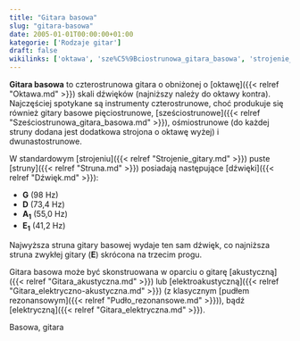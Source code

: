 ```yaml
---
title: "Gitara basowa"
slug: "gitara-basowa"
date: 2005-01-01T00:00:00+01:00
kategorie: ['Rodzaje gitar']
draft: false
wikilinks: ['oktawa', 'sze%C5%9Bciostrunowa_gitara_basowa', 'strojenie_gitary', 'struny', 'd%C5%BAwi%C4%99k', 'gitara_akustyczna', 'gitara_elektryczno-akustyczna', 'pud%C5%82o_rezonansowe', 'gitara_elektryczna']
---
```

**Gitara basowa** to czterostrunowa gitara o obniżonej o
[oktawę]({{< relref "Oktawa.md" >}}) skali dźwięków (najniższy należy do oktawy
kontra). Najczęściej spotykane są instrumenty czterostrunowe, choć
produkuje się również gitary basowe pięciostrunowe,
[sześciostrunowe]({{< relref "Sześciostrunowa_gitara_basowa.md" >}}),
ośmiostrunowe (do każdej struny dodana jest dodatkowa strojona o oktawę
wyżej) i dwunastostrunowe.

W standardowym [strojeniu]({{< relref "Strojenie_gitary.md" >}}) puste
[struny]({{< relref "Struna.md" >}}) posiadają następujące
[dźwięki]({{< relref "Dźwięk.md" >}}):

  - **G** (98 Hz)
  - **D** (73,4 Hz)
  - **A<sub>1</sub>** (55,0 Hz)
  - **E<sub>1</sub>** (41,2 Hz)

Najwyższa struna gitary basowej wydaje ten sam dźwięk, co najniższa
struna zwykłej gitary (**E**) skrócona na trzecim progu.

Gitara basowa może być skonstruowana w oparciu o gitarę
[akustyczną]({{< relref "Gitara_akustyczna.md" >}}) lub
[elektroakustyczną]({{< relref "Gitara_elektryczno-akustyczna.md" >}}) (z
klasycznym [pudłem rezonansowym]({{< relref "Pudło_rezonansowe.md" >}})), bądź
[elektryczną]({{< relref "Gitara_elektryczna.md" >}}).

Basowa, gitara<!-- link nie odnosił się do niczego: 'Gitara basowa' ('content/książka/Gitara_basowa.md') links to 'kategoria:rodzaje_gitar' ('content/książka/kategoria:rodzaje_gitar.md') and that does not exist -->